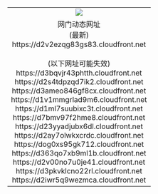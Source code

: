 ﻿<table>
  <tr></tr>
  <tr><td colspan=2 align=center><img src="https://d2v2ezqg83gs83.cloudfront.net/Up/oGate.jpg" /></td></tr>
  <tr><td colspan=2 align=center>网门动态网址<br/>(最新)
<br>https://d2v2ezqg83gs83.cloudfront.net
<br/><br/>(以下网址可能失效)
<br>https://d3bqvjr43phtth.cloudfront.net
<br>https://d2s4tdpzqd7ik2.cloudfront.net
<br>https://d3ameo846gf8cx.cloudfront.net
<br>https://d1v1mmgrlad9m6.cloudfront.net
<br>https://d1ml7suubixc3t.cloudfront.net
<br>https://d7bmv97f2hme8.cloudfront.net
<br>https://d23yyadjubx6dl.cloudfront.net
<br>https://d2ay7olwkxcrdc.cloudfront.net
<br>https://dog0xs95gk712.cloudfront.net
<br>https://d363qo7xb9ml1b.cloudfront.net
<br>https://d2v00no7u0je41.cloudfront.net
<br>https://d3pkvklcno22rl.cloudfront.net
<br>https://d2iwr5q9wezmca.cloudfront.net
    </td>
  </tr>
</table>
